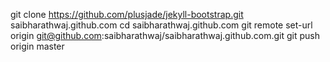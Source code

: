   git clone https://github.com/plusjade/jekyll-bootstrap.git saibharathwaj.github.com
  cd saibharathwaj.github.com
  git remote set-url origin git@github.com:saibharathwaj/saibharathwaj.github.com.git
  git push origin master
